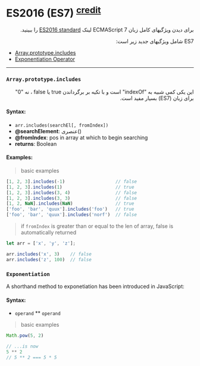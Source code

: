 # ES2016 (ES7) <sup>[credit](https://www.ecma-international.org/ecma-262/7.0)</sup>

<p dir="rtl">برای دیدن ویژگیهای کامل زبان ECMAScript 7 لینک <a href="http://www.ecma-international.org/ecma-262/7.0/">ES2016 standard</a> را ببینید.</p>

<p dir="rtl">ES7  شامل ویژگیهای جدید زیر است:</p>

<!-- START doctoc generated TOC please keep comment here to allow auto update -->
<!-- DON'T EDIT THIS SECTION, INSTEAD RE-RUN doctoc TO UPDATE -->

- [Array.prototype.includes](#arrayprototypeincludes)
- [Exponentiation Operator](#exponentiation)

<!-- END doctoc generated TOC please keep comment here to allow auto update -->

---

### `Array.prototype.includes`
<p dir="rtl">این یکی کمی شبیه به "indexOf" است و با تکیه بر برگرداندن true یا  false  ، نه "0" برای زبان (ES7) بسیار مفید است.</p>

#### Syntax:

* `arr.includes(searchEl[, fromIndex])`
* **@searchElement**: عنصری()
* **@fromIndex**: pos in array at which to begin searching
* **returns**: Boolean

#### Examples:

> basic examples

```javascript
[1, 2, 3].includes(-1)                   // false
[1, 2, 3].includes(1)                    // true
[1, 2, 3].includes(3, 4)                 // false
[1, 2, 3].includes(3, 3)                 // false
[1, 2, NaN].includes(NaN)                // true
['foo', 'bar', 'quux'].includes('foo')   // true
['foo', 'bar', 'quux'].includes('norf')  // false
```

> if `fromIndex` is greater than or equal to the len of array, false is automatically returned
```javascript
let arr = ['x', 'y', 'z'];

arr.includes('x', 3)    // false
arr.includes('z', 100)  // false
```

### `Exponentiation`
A shorthand method to exponetiation has been introduced in JavaScript:

#### Syntax:

* `operand` ** `operand`

> basic examples
```javascript
Math.pow(5, 2)

// ...is now
5 ** 2
// 5 ** 2 === 5 * 5
```
<!--stackedit_data:
eyJoaXN0b3J5IjpbLTEyNzIyNTgyOTQsLTIwMTExNjg4MSwxNj
A0MTgyOTcyLC04MzY3ODUyOF19
-->
